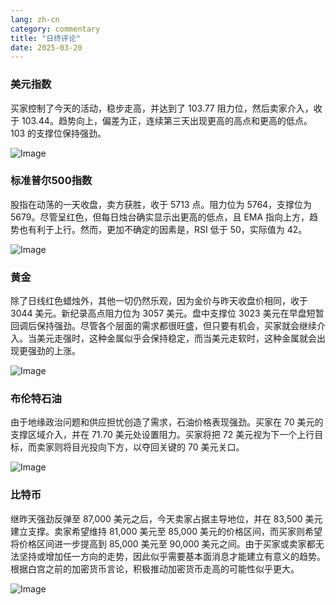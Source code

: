 ```yaml
---
lang: zh-cn
category: commentary
title: "日终评论"
date: 2025-03-20
---
```


### 美元指数

买家控制了今天的活动，稳步走高，并达到了 103.77 阻力位，然后卖家介入，收于 103.44。趋势向上，偏差为正，连续第三天出现更高的高点和更高的低点。 103 的支撑位保持强劲。

![Image](https://markleighedu.github.io/img/Mar-2025/20-Mar-2025/usdindex.jpg)

### 标准普尔500指数

股指在动荡的一天收盘，卖方获胜，收于 5713 点。阻力位为 5764，支撑位为 5679。尽管呈红色，但每日烛台确实显示出更高的低点，且 EMA 指向上方，趋势也有利于上行。然而，更加不确定的因素是，RSI 低于 50，实际值为 42。

![Image](https://markleighedu.github.io/img/Mar-2025/20-Mar-2025/sp500.jpg)

### 黄金

除了日线红色蜡烛外，其他一切仍然乐观，因为金价与昨天收盘价相同，收于 3044 美元。新纪录高点阻力位为 3057 美元。盘中支撑位 3023 美元在早盘短暂回调后保持强劲。尽管各个层面的需求都很旺盛，但只要有机会，买家就会继续介入。当美元走强时，这种金属似乎会保持稳定，而当美元走软时，这种金属就会出现更强劲的上涨。

![Image](https://markleighedu.github.io/img/Mar-2025/20-Mar-2025/gold.jpg)

### 布伦特石油

由于地缘政治问题和供应担忧创造了需求，石油价格表现强劲。买家在 70 美元的支撑区域介入，并在 71.70 美元处设置阻力。买家将把 72 美元视为下一个上行目标，而卖家则将目光投向下方，以夺回关键的 70 美元关口。

![Image](https://markleighedu.github.io/img/Mar-2025/20-Mar-2025/brentoil.jpg)

### 比特币

继昨天强劲反弹至 87,000 美元之后，今天卖家占据主导地位，并在 83,500 美元建立支撑。卖家希望维持 81,000 美元至 85,000 美元的价格区间，而买家则希望将价格区间进一步提高到 85,000 美元至 90,000 美元之间。由于买家或卖家都无法坚持或增加任一方向的走势，因此似乎需要基本面消息才能建立有意义的趋势。根据白宫之前的加密货币言论，积极推动加密货币走高的可能性似乎更大。

![Image](https://markleighedu.github.io/img/Mar-2025/20-Mar-2025/bitcoin.jpg)

